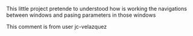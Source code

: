
This little project pretende to understood 
how is working the navigations between windows and pasing parameters in those windows

This comment is from user jc-velazquez
